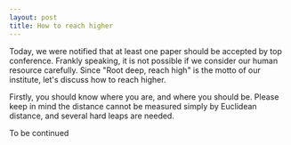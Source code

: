 ```yaml
---
layout: post
title: How to reach higher
---
```

Today, we were notified that at least one paper should be accepted by top conference.
Frankly speaking, it is not possible if we consider our human resource carefully. Since "Root deep, reach high" is the motto of our institute, let's discuss how to reach higher.

Firstly, you should know where you are, and where you should be. Please keep in mind the distance cannot be measured simply by Euclidean distance, and several hard leaps are needed.

To be continued
